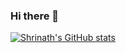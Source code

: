 ### Hi there 👋


[![Shrinath's GitHub stats](https://github-readme-stats.vercel.app/api?username=shrinathjoshi&show_icons=true&title_color=000&icon_color=586069&text_color=586069&bg_color=fff&line_height=30&hide_title=true&title_color=0366d6)](https://github.com/anuraghazra/github-readme-stats)

<!--
**shrinathjoshi/shrinathjoshi** is a ✨ _special_ ✨ repository because its `README.md` (this file) appears on your GitHub profile.

Here are some ideas to get you started:

- 🔭 I’m currently working on ...
- 🌱 I’m currently learning ...
- 👯 I’m looking to collaborate on ...
- 🤔 I’m looking for help with ...
- 💬 Ask me about ...
- 📫 How to reach me: ...
- 😄 Pronouns: ...
- ⚡ Fun fact: ...
-->

